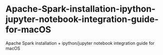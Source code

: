 # Apache-Spark-installation-ipython-jupyter-notebook-integration-guide-for-macOS
Apache Spark installation + ipython/jupyter notebook integration guide for macOS
